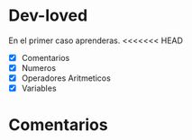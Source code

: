 # Dev-loved
En el primer caso aprenderas.
<<<<<<< HEAD

-[X] Comentarios
-[X] Numeros
-[X] Operadores Aritmeticos
-[X] Variables

# Comentarios


